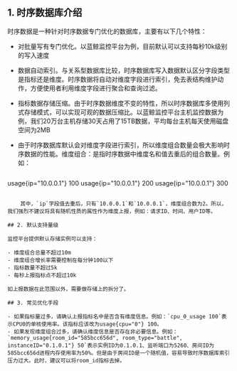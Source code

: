 
## 1. 时序数据库介绍

时序数据是一种针对时序数据专门优化的数据库，主要有以下几个特性：
    
- 对批量写有专门优化。以蓝鲸监控平台为例，目前默认可以支持每秒10k级别的写入速度
- 数据自动索引。与关系型数据库比较，时序数据库写入数据默认区分字段类型是指标还是维度。时序数据将自动对维度字段进行索引，免去表结构维护动作，方便使用者利用维度字段进行聚合和查询过滤。
- 指标数据存储压缩。由于时序数据维度不变的特性，所以时序数据库多使用列式存储模式，可以实现可观的数据压缩比。以蓝鲸监控平台主机监控数据为例，我们20万台主机存储30天占用了15TB数据，平均每台主机每天使用磁盘空间为2MB
- 由于时序数据库默认会对维度字段进行索引，所以维度组合数量会极大影响时序数据的性能。维度组合：是指时序数据中维度名和值去重后的组合数量。例如：

    ```
usage{ip="10.0.0.1"} 100
usage{ip="10.0.0.1"} 200
usage{ip="10.0.0.1"} 300
```
    
    其中，`ip`字段值去重后，只有`10.0.0.1`和`10.0.0.1`，维度组合数为2。所以，我们强烈不建议将具有随机性质的属性作为维度上报，例如：请求ID、时间、用户ID等。

## 2. 默认支持量级

监控平台提供默认存储实例可以支持：

- 维度组合总量不超过10m
- 维度组合增长率需要控制在每分钟100以下
- 指标数量不超过5k
- 每秒上报指标点不超过10k

如上报数据在此范围以外，需要做存储上的拆分了。

## 3. 常见优化手段

- 如果指标量过多，请确认上报指标名中是否含有维度信息。例如：`cpu_0_usage 100`表示CPU0的单核使用率。该指标应该改为usage{cpu="0"} 100。
- 如果发现维度组合过多，请确认维度信息是否存在非必要信息。例如：`memory_usage{room_id="585bcc656d", room_type="battle", instanceID="0.1.0.1"} 50`表示实例ID为0.1.0.1、监听端口为5260、房间ID为585bcc656d进程内存使用率为50%。但是由于房间ID是一个随机值，容易导致时序数据库索引压力过大。此时，建议可以将room_id指标去掉。

